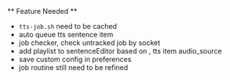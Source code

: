 ** Feature Needed **
- `tts-job.sh` need to be cached
- auto queue tts sentence item
- job checker, check untracked job by socket 
- add playlist to sentenceEditor based on , tts item audio_source
- save custom config in preferences 
- job routine still need to be refined